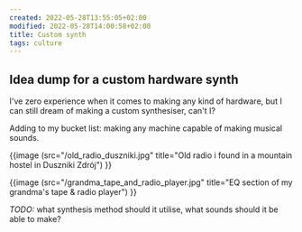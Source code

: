 ```yaml
---
created: 2022-05-28T13:55:05+02:00
modified: 2022-05-28T14:00:58+02:00
title: Custom synth
tags: culture
---
```


## Idea dump for a custom hardware synth

I've zero experience when it comes to making any kind of hardware,
but I can still dream of making a custom synthesiser, can't I?

Adding to my bucket list: making any machine capable of making musical sounds.

{{image (src="/old_radio_duszniki.jpg" title="Old radio i found in a mountain hostel in Duszniki Zdrój") }}

{{image (src="/grandma_tape_and_radio_player.jpg" title="EQ section of my grandma's tape & radio player") }}

*TODO:* what synthesis method should it utilise, what sounds should it be able to make?


